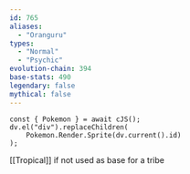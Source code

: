 ```yaml
---
id: 765
aliases:
  - "Oranguru"
types:
  - "Normal"
  - "Psychic"
evolution-chain: 394
base-stats: 490
legendary: false
mythical: false
---
```

```dataviewjs
const { Pokemon } = await cJS();
dv.el("div").replaceChildren(
	Pokemon.Render.Sprite(dv.current().id)
);
```

[[Tropical]] if not used as base for a tribe
